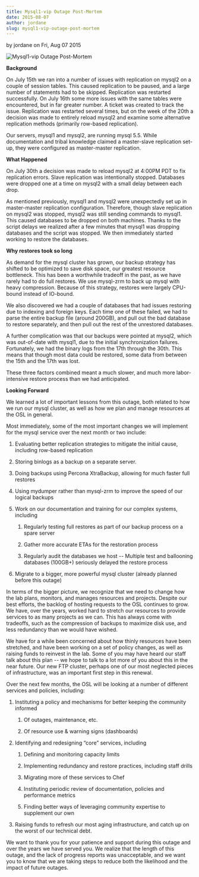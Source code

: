 ```yaml
---
title: Mysql1-vip Outage Post-Mortem
date: 2015-08-07
author: jordane
slug: mysql1-vip-outage-post-mortem
---
```

by jordane on Fri, Aug 07 2015

![Mysql1-vip Outage Post-Mortem](/images/outagepic2_0.jpg#blog)

**Background**

On July 15th we ran into a number of issues with replication on mysql2 on a
couple of session tables. This caused replication to be paused, and a large
number of statements had to be skipped. Replication was restarted successfully.
On July 16th some more issues with the same tables were encountered, but in far
greater number. A ticket was created to track the issue. Replication was
restarted several times, but on the week of the 20th a decision was made to
entirely reload mysql2 and examine some alternative replication methods
(primarily row-based replication).

Our servers, mysql1 and mysql2, are running mysql 5.5. While documentation and
tribal knowledge claimed a master-slave replication set-up, they were configured
as master-master replication.

**What Happened**

On July 30th a decision was made to reload mysql2 at 4:00PM PDT to fix
replication errors. Slave replication was intentionally stopped. Databases were
dropped one at a time on mysql2 with a small delay between each drop.

As mentioned previously, mysql1 and mysql2 were unexpectedly set up in
master-master replication configuration. Therefore, though slave replication on
mysql2 was stopped,  mysql2 was still sending commands to mysql1. This caused
databases to be dropped on both machines. Thanks to the script delays we
realized after a few minutes that mysql1 was dropping databases and the script
was stopped. We then immediately started working to restore the databases.

**Why restores took so long**

As demand for the mysql cluster has grown, our backup strategy has shifted to be
optimized to save disk space, our greatest resource bottleneck. This has been a
worthwhile tradeoff in the past, as we have rarely had to do full restores. We
use mysql-zrm to back up mysql with heavy compression. Because of this strategy,
restores were largely CPU-bound instead of IO-bound.

We also discovered we had a couple of databases that had issues restoring due to
indexing and foreign keys. Each time one of these failed, we had to parse the
entire backup file (around 200GB), and pull out the bad database to restore
separately, and then pull out the rest of the unrestored databases.

A further complication was that our backups were pointed at mysql2, which was
out-of-date with mysql1, due to the initial synchronization failures.
Fortunately, we had the binary logs from the 17th through the 30th. This means
that though most data could be restored, some data from between the 15th and the
17th was lost.

These three factors combined meant a much slower, and much more labor-intensive
restore process than we had anticipated.

**Looking Forward**

We learned a lot of important lessons from this outage, both related to how we
run our mysql cluster, as well as how we plan and manage resources at the OSL in
general.

Most immediately, some of the most important changes we will implement for the
mysql service over the next month or two include:

1. Evaluating better replication strategies to mitigate the initial cause,
   including row-based replication

2. Storing binlogs as a backup on a separate server.

3. Doing backups using Percona XtraBackup, allowing for much faster full
   restores

4. Using mydumper rather than mysql-zrm to improve the speed of our logical
   backups

5. Work on our documentation and training for our complex systems, including

   1. Regularly testing full restores as part of our backup process on a spare
      server

   2. Gather more accurate ETAs for the restoration process

   3. Regularly audit the databases we host -- Multiple test and ballooning
      databases (100GB+) seriously delayed the restore process

6. Migrate to a bigger, more powerful mysql cluster (already planned before this
   outage)

In terms of the bigger picture, we recognize that we need to change how the lab
plans, monitors, and manages resources and projects. Despite our best efforts,
the backlog of hosting requests to the OSL continues to grow. We have, over the
years, worked hard to stretch our resources to provide services to as many
projects as we can. This has always come with tradeoffs, such as the compression
of backups to maximize disk use, and less redundancy than we would have wished.

We have for a while been concerned about how thinly resources have been
stretched, and have been working on a set of policy changes, as well as raising
funds to reinvest in the lab. Some of you may have heard our staff talk about
this plan -- we hope to talk to a lot more of you about this in the near future.
Our new FTP cluster, perhaps one of our most neglected pieces of infrastructure,
was an important first step in this renewal.

Over the next few months, the OSL will be looking at a number of different
services and policies, including:

1. Instituting a policy and mechanisms for better keeping the community informed

   1. Of outages, maintenance, etc.

   2. Of resource use & warning signs (dashboards)

2. Identifying and redesigning “core” services, including

   1. Defining and monitoring capacity limits

   2. Implementing redundancy and restore practices, including staff drills

   3. Migrating more of these services to Chef

   4. Instituting periodic review of documentation, policies and performance
      metrics

   5. Finding better ways of leveraging community expertise to supplement our
      own

3. Raising funds to refresh our most aging infrastructure, and catch up on the
   worst of our technical debt.

We want to thank you for your patience and support during this outage and over
the years we have served you. We realize that the length of this outage, and the
lack of progress reports was unacceptable, and we want you to know that we are
taking steps to reduce both the likelihood and the impact of future outages.
